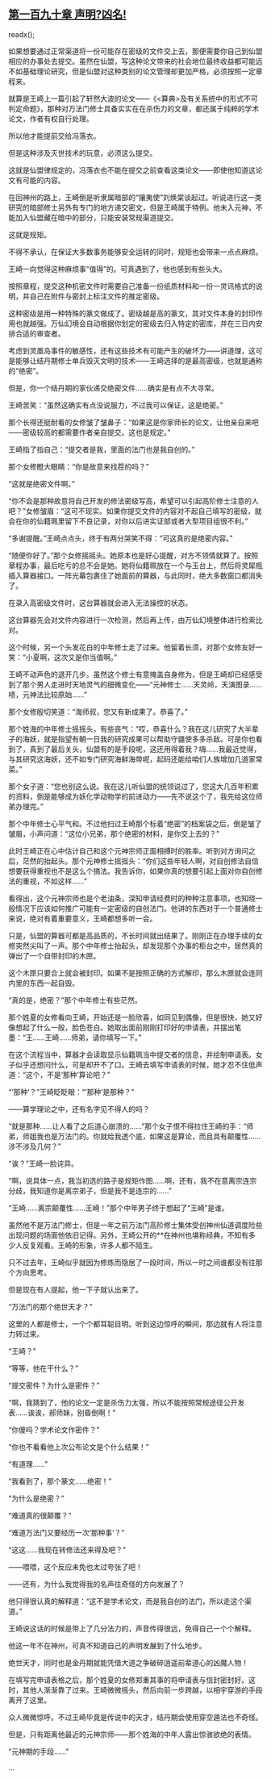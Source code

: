 ## [第一百九十章 声明?凶名!](https://www.xxbiquge.com/11_11207/9102592.html)
readx();

  如果想要通过正常渠道将一份可能存在密级的文件交上去，那便需要你自己到仙盟相应的办事处去提交。虽然在仙盟，写这种论文带来的社会地位最终收益都可能远不如基础理论研究，但是仙盟对这种类别的论文管理却更加严格，必须按照一定章程来。

  就算是王崎上一篇引起了轩然大波的论文——《<算典>及有关系统中的形式不可判定命题》，那种对万法门修士具备实实在在杀伤力的文章，都还属于纯粹的学术论文，作者有权自行处理。

  所以他才能提前交给冯落衣。

  但是这种涉及灭世技术的玩意，必须这么提交。

  这就是仙盟律规定的，冯落衣也不能在提交之前查看这类论文——即使他知道这论文有可能的内容。

  在回神州的路上，王崎倒是听隶属暗部的“攘夷使”刘焕棠谈起过。听说进行这一类研究的暗部修士另外有专门的地方递交密文，但是王崎属于特例。他未入元神，不能加入仙盟藏在暗中的部分，只能安装常规渠道提交。

  这就是规矩。

  不得不承认，在保证大多数事务能够安全运转的同时，规矩也会带来一点点麻烦。

  王崎一向觉得这种麻烦事“值得”的。可真遇到了，他也感到有些头大。

  按照章程，提交这种机密文件时需要自己准备一份纸质材料和一份一灵讯格式的说明，并自己在附件与密封上标注文件的推定密级。

  这种密级是用一种特殊的篆文做成了。密级越是高的篆文，其对文件本身的封印作用也就越强。万仙幻境会自动根据你划定的密级去归入特定的密库，并在三日内安排合适的审查者。

  考虑到灵凰岛事件的敏感性，还有这些技术有可能产生的破坏力——讲道理，这可是能够让结丹期修士单兵毁灭文明的技术——王崎选择的是最高密级，也就是通称的“绝密”。

  但是，你一个结丹期的家伙递交绝密文件……确实是有点不大寻常。

  王崎苦笑：“虽然这确实有点没说服力，不过我可以保证，这是绝密。”

  那个长得还挺耐看的女修皱了皱鼻子：“如果这是你家师长的论文，让他亲自来吧——密级较高的都需要作者亲自提交。这也是规定。”

  王崎指了指自己：“提交者是我，里面的法门也是我自创的。”

  那个女修瞪大眼睛：“你是故意来找茬的吗？”

  “这就是绝密文件啊。”

  “你不会是那种故意将自己开发的修法密级写高，希望可以引起高阶修士注意的人吧？”女修皱眉：“这可不现实。如果你提交文件的内容对不起自己填写的密级，就会在你的仙籍珮里留下不良记录，对你以后进实证部或者大型项目组很不利。”

  “多谢提醒。”王崎点点头，终于有两分哭笑不得：“可这真的是绝密内容。”

  “随便你好了。”那个女修摇摇头。她原本也是好心提醒，对方不领情就算了。按照章程办事，最后吃亏的总不会是她。她将仙籍珮放在一个与玉台上，然后将灵犀瓶插入算器接口。一阵光幕包裹住了她面前的算器，与此同时，绝大多数窗口都消失了。

  在录入高密级文件时，这台算器就会进入无法操控的状态。

  这台算器先会对文件内容进行一次检测，然后再上传，由万仙幻境整体进行检索比对。

  这个时候，另一个头发花白的中年修士走了过来。他留着长须，对那个女修友好一笑：“小夏啊，这次又是你当值啊。”

  王崎不动声色的退开几步。虽然这个修士有意掩盖自身修为，但是王崎却已经感受到了那个男人走进时天地灵气的细微变化——“元神修士……天灵岭，天演图录……啧，元神法比较原始……”

  那个女修殷切笑道：“海师叔，您又有新成果了。恭喜了。”

  那个姓海的中年修士摇摇头，有些丧气：“哎，恭喜什么？我在这儿研究了大半辈子的海妖，就是指望有朝一日我的研究成果可以帮助守疆使多多杀敌。可是你也看到了，真到了最后关头，仙盟有的是手段呢，这还用得着我？嗨……我最近觉得，与其研究这海妖，还不如专门研究海鲜海带呢，起码还能给咱们人族增加几道家常菜。”

  那个女子道：“您也别这么说。我在这儿听仙盟的统领说过了，您这大几百年积累的资料，倒是能够成为妖化学动物学的前进动力——先不说这个了，我先给这位师弟办理完。”

  那个中年修士心平气和。不过他扫过王崎那个标着“绝密”的档案袋之后，倒是皱了皱眉，小声问道：“这位小兄弟，那个绝密的材料，是你交上去的？”

  此时王崎正在心中估计自己和这个元神宗师正面相搏时的胜率。听到对方询问之后，茫然的抬起头。那个元神修士摇摇头：“你们这些年轻人啊，对自创修法自信想要获得重视也不是这么个搞法。我告诉你，如果你真的想要引起上面对你自创修法的重视，不如这样……”

  看得出，这个元神宗师也是个老油条，深知申请经费时的种种注意事项，也知晓一般情况下应该如何推广可能有一定密级的自创法门。他讲的东西对于一个普通修士来说，绝对有着重要意义，王崎都想多听一会。

  只是，仙盟的算器可都是高品质的，不长时间就出结果了。刚刚正在办理手续的女修突然尖叫了一声。那个中年修士抬起头，却发现那个办事的柜台之中，居然真的弹出了一个自带封印的木匣。

  这个木匣只要合上就会被封印。如果不是按照正确的方式解印，那么木匣就会连同内里的东西一起自毁。

  “真的是，绝密？”那个中年修士有些茫然。

  那个姓夏的女修看向王崎，开始还是一脸欣喜，如同见到偶像，但是很快，她又好像想起了什么一般，脸色苍白。她取出面前刚刚打印好的申请表，并摆出笔墨：“王……王崎……师弟，请你填写一下。”

  在这个流程当中，算器才会读取显示仙籍珮当中提交者的信息，并绘制申请表。女子似乎还想问什么，可是却开不了口。王崎去填写申请表的时候，她才忍不住低声道：“这个，不是‘那种’算论吧？”

  “‘那种’？”王崎眨眨眼：“‘那种’是那种？”

  ——算学理论之中，还有名字见不得人的吗？

  “就是那种……让人看了之后道心崩溃的……”那个女子恨不得拉住王崎的手：“师弟，师姐我也是万法门的。你就给我透个底，如果这是算论，而且具有颠覆性……涉不涉及几何？”

  “诶？”王崎一脸诧异。

  “啊，说具体一点，我当初选的路子是规矩作图……啊，还有，我不在意离宗连宗分歧，我知道你是离宗弟子，但是我不是连宗的……”

  “王崎……离宗颠覆性……王崎！”那个中年男子终于想起了“王崎”是谁。

  虽然他不是万法门修士，但是一年之前万法门高阶修士集体受创神州仙道调度险些出现问题的场面他依旧记得。另外，王崎公开的**在神州也堪称经典，不知有多少人反复观看。王崎的形象，许多人都不陌生。

  只不过去年，王崎似乎就因为修炼而隐居了一段时间，所以一时之间谁都没有往那个方向思考。

  但是现在有人提起，他一下子就认出来了。

  “万法门的那个绝世天才？”

  这里的人都是修士，一个个都耳聪目明。听到这边惊呼的瞬间，那边就有人将注意力转过来。

  “王崎？”

  “等等，他在干什么？”

  “提交密件？为什么是密件？”

  “啊，我猜到了，他的论文一定是杀伤力太强，所以不能按照常规途径公开发表……诶诶，郝师妹，别昏倒啊！”

  “你傻吗？学术论文作密件？”

  “你也不看看他上次公布论文是个什么结果！”

  “有道理……”

  “我看到了，那个篆文……绝密！”

  “为什么是绝密？”

  “难道真的很颠覆？”

  “难道万法门又要经历一次‘那种事’？”

  “这这……我现在转修法还来得及吧？”

  ——喂喂，这个反应未免也太过夸张了吧！

  ——还有，为什么我觉得我的名声往奇怪的方向发展了？

  他只得很认真的解释道：“这不是学术论文，而是我自创的法门，所以走这个渠道。”

  王崎说这话的时候是带上了几分法力的，声音传得很远，免得自己一个个解释。

  他这一年不在神州，可真不知道自己的声明发展到了什么地步。

  绝世天才，同时也是金丹期就能凭借大道之争破碎逍遥前辈道心的凶魔人物！

  在填写完申请表格之后，那个姓夏的女修郑重其事的将申请表与信封密封好。这时，其他人渐渐靠了过来。王崎微微摇头，然后向前一步跨越，以相宇穿游的手段离开了这里。

  众人微微惊呼。不过王崎毕竟是传说中的天才，结丹期会使用穿空遁法也不奇怪。

  但是，只有距离他最近的元神宗师——那个姓海的中年人露出惊骇欲绝的表情。

  “元神期的手段……”

  ...
